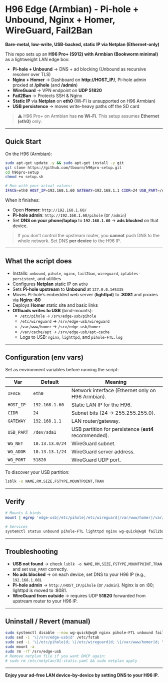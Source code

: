 # H96 Edge (Armbian) - Pi-hole + Unbound, Nginx + Homer, WireGuard, Fail2Ban
**Bare-metal, low-write, USB-backed, static IP via Netplan (Ethernet-only)**

This repo sets up an **H96 Pro+ (S912) with Armbian (Bookworm minimal)** as a lightweight LAN edge box:

- **Pi-hole + Unbound** → DNS + ad blocking (Unbound as recursive resolver over TLS)
- **Nginx + Homer** → Dashboard on **http://HOST_IP/**, Pi-hole admin proxied at **/pihole** (and **/admin**)
- **WireGuard** → VPN endpoint on **UDP 51820**
- **Fail2Ban** → Protects SSH & Nginx
- **Static IP** via **Netplan** on **eth0** (Wi-Fi is unsupported on H96 Armbian)
- **USB persistence** → moves write-heavy paths off the SD card

> ⚠️ H96 Pro+ on Armbian has **no Wi-Fi**. This setup assumes **Ethernet (eth0)** only.

---

## Quick Start

On the H96 (Armbian):

```bash
sudo apt-get update -y && sudo apt-get install -y git
git clone https://github.com/tbourn/h96pro-setup.git
cd h96pro-setup
chmod +x setup.sh

# Run with your actual values:
IFACE=eth0 HOST_IP=192.168.1.60 GATEWAY=192.168.1.1 CIDR=24 USB_PART=/dev/sda1 sudo ./setup.sh
```

When it finishes:

- Open **Homer**: `http://192.168.1.60/`
- **Pi-hole admin**: `http://192.168.1.60/pihole` (or `/admin`)
- Set **DNS on your phone/laptop** to **`192.168.1.60`** → **ads blocked** on that device.

> If you don’t control the upstream router, you **cannot** push DNS to the whole network. Set DNS **per device** to the H96 IP.

---

## What the script does

- Installs: `unbound`, `pihole`, `nginx`, `fail2ban`, `wireguard`, `iptables-persistent`, and utilities
- Configures **Netplan** static IP on `eth0`
- Sets **Pi-hole upstream** to **Unbound** at `127.0.0.1#5335`
- Moves Pi-hole’s embedded web server (**lighttpd**) to **:8081** and proxies via **Nginx :80**
- Deploys **Homer** static site and basic links
- **Offloads writes to USB** (bind-mounts):
  - `/etc/pihole` → `/srv/edge-usb/pihole`
  - `/etc/wireguard` → `/srv/edge-usb/wireguard`
  - `/var/www/homer` → `/srv/edge-usb/homer`
  - `/var/cache/apt` → `/srv/edge-usb/apt-cache`
  - Logs to USB: `nginx`, `lighttpd`, and `pihole-FTL.log`

---

## Configuration (env vars)

Set as environment variables before running the script:

| Var | Default | Meaning |
|---|---|---|
| `IFACE` | `eth0` | Network interface (Ethernet only on H96 Armbian). |
| `HOST_IP` | `192.168.1.60` | Static LAN IP for the H96. |
| `CIDR` | `24` | Subnet bits (24 → 255.255.255.0). |
| `GATEWAY` | `192.168.1.1` | LAN router/gateway. |
| `USB_PART` | `/dev/sda1` | USB partition for persistence (**ext4** recommended). |
| `WG_NET` | `10.13.13.0/24` | WireGuard subnet. |
| `WG_ADDR` | `10.13.13.1/24` | WireGuard server address. |
| `WG_PORT` | `51820` | WireGuard UDP port. |

To discover your USB partition:
```bash
lsblk -o NAME,RM,SIZE,FSTYPE,MOUNTPOINT,TRAN
```

---

## Verify

```bash
# Mounts & binds
mount | egrep 'edge-usb|/etc/pihole|/etc/wireguard|/var/www/homer|/var/cache/apt'

# Services
systemctl status unbound pihole-FTL lighttpd nginx wg-quick@wg0 fail2ban --no-pager
```

---

## Troubleshooting

- **USB not found** → check `lsblk -o NAME,RM,SIZE,FSTYPE,MOUNTPOINT,TRAN` and set `USB_PART` correctly.
- **No ads blocked** → on each device, set DNS to your H96 IP (e.g., `192.168.1.60`).
- **Pi-hole admin** → `http://HOST_IP/pihole` (or `/admin`). Nginx is on :80; lighttpd is moved to :8081.
- **WireGuard from outside** → requires UDP **51820** forwarded from upstream router to your H96 IP.

---

## Uninstall / Revert (manual)

```bash
sudo systemctl disable --now wg-quick@wg0 nginx pihole-FTL unbound fail2ban
sudo sed -i '\|/srv/edge-usb|d' /etc/fstab
sudo sed -i '\|/etc/pihole|d; \|/etc/wireguard|d; \|/var/www/homer|d; \|/var/cache/apt|d' /etc/fstab
sudo mount -a
sudo rm -rf /srv/edge-usb
# Remove netplan file if you want DHCP again:
# sudo rm /etc/netplan/01-static.yaml && sudo netplan apply
```

---

**Enjoy your ad-free LAN device-by-device by setting DNS to your H96 IP.**

